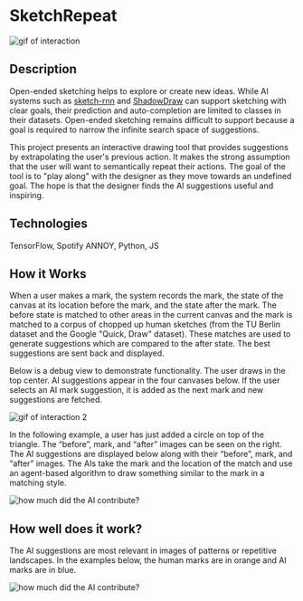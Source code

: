 # SketchRepeat

![gif of interaction](http://www.erikulberg.com/imgs/gifs/sketchrepeat2.gif)

## Description

Open-ended sketching helps to explore or create new ideas. While AI systems such as [sketch-rnn](https://magenta.tensorflow.org/assets/sketch_rnn_demo/index.html) and [ShadowDraw](http://vision.cs.utexas.edu/projects/shadowdraw/shadowdraw.html) can support sketching with clear goals, their prediction and auto-completion are limited to classes in their datasets. Open-ended sketching remains difficult to support because a goal is required to narrow the infinite search space of suggestions.

This project presents an interactive drawing tool that provides suggestions by extrapolating the user's previous action. It makes the strong assumption that the user will want to semantically repeat their actions. The goal of the tool is to "play along" with the designer as they move towards an undefined goal. The hope is that the designer finds the AI suggestions useful and inspiring.

## Technologies

TensorFlow, Spotify ANNOY, Python, JS

## How it Works

When a user makes a mark, the system records the mark, the state of the canvas at its location before the mark, and the state after the mark. The before state is matched to other areas in the current canvas and the mark is matched to a corpus of chopped up human sketches (from the TU Berlin dataset and the Google "Quick, Draw" dataset). These matches are used to generate suggestions which are compared to the after state. The best suggestions are sent back and displayed.

Below is a debug view to demonstrate functionality. The user draws in the top center. AI suggestions appear in the four canvases below. If the user selects an AI mark suggestion, it is added as the next mark and new suggestions are fetched.

![gif of interaction 2](http://www.erikulberg.com/imgs/gifs/sketchrepeat1.gif)

In the following example, a user has just added a circle on top of the triangle. The “before”, mark, and “after” images can be seen on the right. The AI suggestions are displayed below along with their “before”, mark, and “after” images. The AIs take the mark and the location of the match and use an agent-based algorithm to draw something similar to the mark in a matching style.

![how much did the AI contribute?](http://www.erikulberg.com/imgs/stills/ballontri.png)

## How well does it work?

The AI suggestions are most relevant in images of patterns or repetitive landscapes. In the examples below, the human marks are in orange and AI marks are in blue.

![how much did the AI contribute?](http://www.erikulberg.com/imgs/stills/sketchrepeat_examples2.png)

